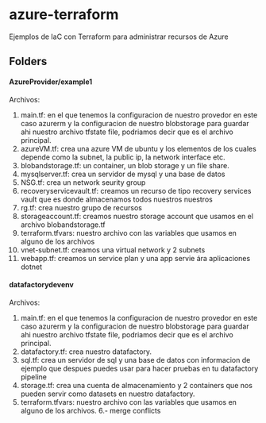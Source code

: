 # azure-terraform
Ejemplos de IaC con Terraform para administrar recursos de Azure

## Folders
#### AzureProvider/example1 
Archivos: 
1. main.tf: en el que tenemos la configuracion de nuestro provedor en este caso azurerm y la configuracion de nuestro blobstorage para guardar ahi nuestro archivo tfstate file, podriamos decir que es el archivo principal.
2. azureVM.tf: crea una azure VM de ubuntu y los elementos de los cuales depende como la subnet, la public ip, la network interface etc.
3. blobandstorage.tf: un container, un blob storage y un file share.
4. mysqlserver.tf: crea un servidor de mysql y una base de datos
5. NSG.tf: crea un network seurity group 
6. recoveryservicevault.tf: creamos un recurso de tipo recovery services vault que es donde almacenamos todos nuestros nuestros 
7. rg.tf: crea nuestro grupo de recursos
8. storageaccount.tf: creamos nuestro storage account que usamos en el archivo blobandstorage.tf
9. terraform.tfvars: nuestro archivo con las variables que usamos en alguno de los archivos
10. vnet-subnet.tf: creamos una virtual network y 2 subnets
11. webapp.tf: creamos un service plan y una app servie ára aplicaciones dotnet

#### datafactorydevenv
Archivos:
1. main.tf: en el que tenemos la configuracion de nuestro provedor en este caso azurerm y la configuracion de nuestro blobstorage para guardar ahi nuestro archivo tfstate file, podriamos decir que es el archivo principal.
2. datafactory.tf: crea nuestro datafactory.
3. sql.tf: crea un servidor de sql y una base de datos con informacion de ejemplo que despues puedes usar para hacer pruebas en tu datafactory pipeline 
4. storage.tf: crea una cuenta de almacenamiento y 2 containers que nos pueden servir como datasets en nuestro datafactory.
5. terraform.tfvars: nuestro archivo con las variables que usamos en alguno de los archivos. 
6.- merge conflicts